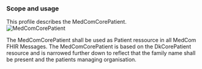 ### Scope and usage 

This profile describes the MedComCorePatient. 
<img alt="MedComCorePatient" src="./MedComCorePatient.png" style="float:none; display:block; margin-left:auto; margin-right:auto;" />

The MedComCorePatient shall be used as Patient ressource in all MedCom FHIR Messages.
The MedComCorePatient is based on the DkCorePatient resource and is narrowed further down to reflect that the family name shall be present and the patients managing organisation.